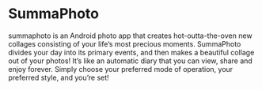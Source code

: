SummaPhoto
========

summaphoto is an Android photo app that creates hot-outta-the-oven new collages consisting of your life’s most precious moments. SummaPhoto divides your day into its primary events, and then makes a beautiful collage out of your photos! It’s like an automatic diary that you can view, share and enjoy forever. Simply choose your preferred mode of operation, your preferred style, and you’re set!

